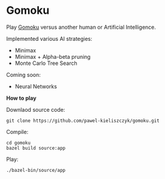 # Gomoku

Play [Gomoku](https://en.wikipedia.org/wiki/Gomoku) versus another human or Artificial Intelligence.

Implemented various AI strategies:
* Minimax
* Minimax + Alpha-beta pruning
* Monte Carlo Tree Search

Coming soon:
* Neural Networks

**How to play**

Downlaod source code:
```
git clone https://github.com/pawel-kieliszczyk/gomoku.git
```

Compile:
```
cd gomoku
bazel build source:app
```

Play:
```
./bazel-bin/source/app
```
